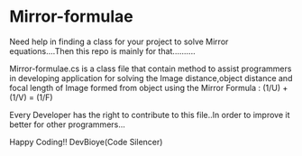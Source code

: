 # Mirror-formulae
Need help in finding a class for your project to solve Mirror equations....Then this repo is mainly for that..........

Mirror-formulae.cs is a class file that contain method to assist programmers in developing application for solving the Image distance,object distance and focal length of Image formed from object using the Mirror Formula :
(1/U) + (1/V) = (1/F)

Every Developer has the right to contribute to this file..In order to improve it better for other programmers...


Happy Coding!!
DevBioye(Code Silencer)
